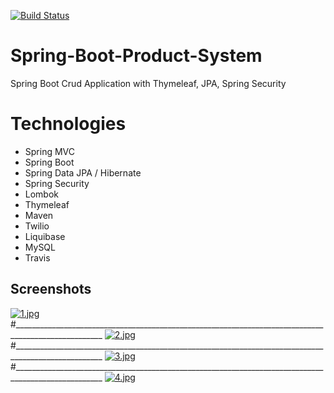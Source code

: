 [![Build Status](https://travis-ci.org/veritaserg/Spring-boot-product-system.svg?branch=master)](https://travis-ci.org/veritaserg/Spring-boot-product-system)


# Spring-Boot-Product-System

Spring Boot Crud Application with Thymeleaf, JPA, Spring Security

# Technologies

- Spring MVC
- Spring Boot
- Spring Data JPA / Hibernate
- Spring Security
- Lombok
- Thymeleaf
- Maven
- Twilio
- Liquibase
- MySQL
- Travis

## Screenshots

[![1.jpg](https://i.postimg.cc/s2JKzcYF/1.jpg)](https://postimg.cc/Y4hQfQD8)
#____________________________________________________________________________________________________
[![2.jpg](https://i.postimg.cc/NFjzSnSP/2.jpg)](https://postimg.cc/WFx8J52M)
#____________________________________________________________________________________________________
[![3.jpg](https://i.postimg.cc/VsKTnYby/3.jpg)](https://postimg.cc/ThWCXv9Q)
#____________________________________________________________________________________________________
[![4.jpg](https://i.postimg.cc/T1N469X2/4.jpg)](https://postimg.cc/QK5bgctv)




